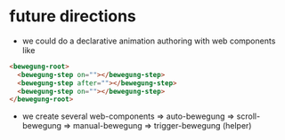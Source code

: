 # future directions

- we could do a declarative animation authoring with web components like

```html
<bewegung-root>
  <bewegung-step on=""></bewegung-step>
  <bewegung-step after=""></bewegung-step>
  <bewegung-step on=""></bewegung-step>
</bewegung-root>
```

- we create several web-components
  => auto-bewegung
  => scroll-bewegung
  => manual-bewegung
  => trigger-bewegung (helper)
